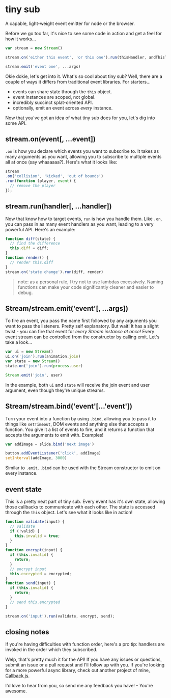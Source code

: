 # tiny sub

A capable, light-weight event emitter for node or the browser.

Before we go too far, it's nice to see some code in action and get a feel for how it works...

```javascript
var stream = new Stream()

stream.on('either this event', 'or this one').run(thisHandler, andThisToo)

stream.emit('event one', ...args)
```

Okie dokie, let's get into it. What's so cool about tiny sub? Well, there are a couple of ways it differs from traditional event libraries. For starters...

- events can share state through the `this` object.
- event instances are scoped, not global.
- incredibly succinct splat-oriented API.
- optionally, emit an event across *every* instance.

Now that you've got an idea of what tiny sub does for you, let's dig into some API.

## stream.on(event[, ...event])

`.on` is how you declare which events you want to subscribe to. It takes as many arguments as you want, allowing you to subscribe to multiple events all at once (say whaaaaaa?). Here's what it looks like:

```javascript
stream
.on('collision', 'kicked', 'out of bounds')
.run(function (player, event) {
  // remove the player
});
```

## stream.run(handler[, ...handler])

Now that know how to target events, `run` is how you handle them. Like `.on`, you can pass in as many event handlers as you want, leading to a very powerful API. Here's an example:

```javascript
function diff(state) {
  // find the difference
  this.diff = diff;
}
function render() {
  // render this.diff
}
stream.on('state change').run(diff, render)
```
> note: as a personal rule, I try not to use lambdas excessively. Naming functions can make your code significantly cleaner and easier to debug.

## Stream/stream.emit('event'[, ...args])

To fire an event, you pass the name first followed by any arguments you want to pass the listeners. Pretty self explanatory. But wait! It has a slight twist - you can fire that event for *every Stream instance at once!* Every event stream can be controlled from the constructor by calling emit. Let's take a look...

```javascript
var ui = new Stream()
ui.on('join').run(animation.join)
var state = new Stream()
state.on('join').run(process.user)

Stream.emit('join', user)
```

In the example, both `ui` and `state` will receive the join event and user argument, even though they're unique streams.

## Stream/stream.bind('event'[...'event'])

Turn your event into a function by using `.bind`, allowing you to pass it to things like `setTimeout`, DOM events and anything else that accepts a function. You give it a list of events to fire, and it returns a function that accepts the arguments to emit with. Examples!

```javascript
var addImage = slide.bind('next image')

button.addEventListener('click', addImage)
setInterval(addImage, 3000)
```

Similar to `.emit`, `.bind` can be used with the Stream constructor to emit on every instance.

## event state

This is a pretty neat part of tiny sub. Every event has it's own state, allowing those callbacks to communicate with each other. The state is accessed through the `this` object. Let's see what it looks like in action!

```javascript
function validate(input) {
  // validate
  if (!valid) {
    this.invalid = true;
  }
}
function encrypt(input) {
  if (this.invalid) {
    return;
  }
  // encrypt input
  this.encrypted = encrypted;
}
function send(input) {
  if (this.invalid) {
    return;
  }
  // send this.encrypted
}

stream.on('input').run(validate, encrypt, send);
```

## closing notes

If you're having difficulties with function order, here's a pro tip: handlers are invoked in the order which they subscribed.


Welp, that's pretty much it for the API! If you have any issues or questions, submit an issue or a pull request and I'll follow up with you. If you're looking for a more powerful async library, check out another project of mine, [Callback.js](https://github.com/PsychoLlama/CallbackJS).

I'd love to hear from you, so send me any feedback you have!
\- You're awesome.
